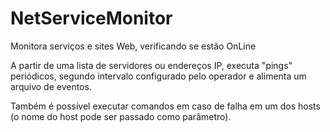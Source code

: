 # NetServiceMonitor

Monitora serviços e sites Web, verificando se estão OnLine
	
A partir de uma lista de servidores ou endereços IP, executa "pings" periódicos, segundo intervalo configurado pelo operador e alimenta um arquivo de eventos.

Também é possível executar comandos em caso de falha em um dos hosts (o nome do host pode ser passado como parâmetro).

